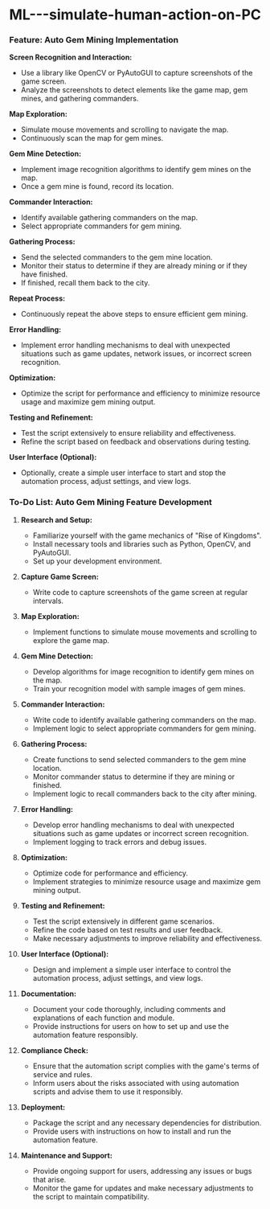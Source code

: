 # ML---simulate-human-action-on-PC



### Feature: Auto Gem Mining Implementation

**Screen Recognition and Interaction:**

- Use a library like OpenCV or PyAutoGUI to capture screenshots of the game screen.
- Analyze the screenshots to detect elements like the game map, gem mines, and gathering commanders.

**Map Exploration:**

- Simulate mouse movements and scrolling to navigate the map.
- Continuously scan the map for gem mines.

**Gem Mine Detection:**

- Implement image recognition algorithms to identify gem mines on the map.
- Once a gem mine is found, record its location.

**Commander Interaction:**

- Identify available gathering commanders on the map.
- Select appropriate commanders for gem mining.

**Gathering Process:**

- Send the selected commanders to the gem mine location.
- Monitor their status to determine if they are already mining or if they have finished.
- If finished, recall them back to the city.

**Repeat Process:**

- Continuously repeat the above steps to ensure efficient gem mining.

**Error Handling:**

- Implement error handling mechanisms to deal with unexpected situations such as game updates, network issues, or incorrect screen recognition.

**Optimization:**

- Optimize the script for performance and efficiency to minimize resource usage and maximize gem mining output.

**Testing and Refinement:**

- Test the script extensively to ensure reliability and effectiveness.
- Refine the script based on feedback and observations during testing.

**User Interface (Optional):**

- Optionally, create a simple user interface to start and stop the automation process, adjust settings, and view logs.

### To-Do List: Auto Gem Mining Feature Development

1. **Research and Setup:**

   - Familiarize yourself with the game mechanics of "Rise of Kingdoms".
   - Install necessary tools and libraries such as Python, OpenCV, and PyAutoGUI.
   - Set up your development environment.

2. **Capture Game Screen:**

   - Write code to capture screenshots of the game screen at regular intervals.

3. **Map Exploration:**

   - Implement functions to simulate mouse movements and scrolling to explore the game map.

4. **Gem Mine Detection:**

   - Develop algorithms for image recognition to identify gem mines on the map.
   - Train your recognition model with sample images of gem mines.

5. **Commander Interaction:**

   - Write code to identify available gathering commanders on the map.
   - Implement logic to select appropriate commanders for gem mining.

6. **Gathering Process:**

   - Create functions to send selected commanders to the gem mine location.
   - Monitor commander status to determine if they are mining or finished.
   - Implement logic to recall commanders back to the city after mining.

7. **Error Handling:**

   - Develop error handling mechanisms to deal with unexpected situations such as game updates or incorrect screen recognition.
   - Implement logging to track errors and debug issues.

8. **Optimization:**

   - Optimize code for performance and efficiency.
   - Implement strategies to minimize resource usage and maximize gem mining output.

9. **Testing and Refinement:**

   - Test the script extensively in different game scenarios.
   - Refine the code based on test results and user feedback.
   - Make necessary adjustments to improve reliability and effectiveness.

10. **User Interface (Optional):**

    - Design and implement a simple user interface to control the automation process, adjust settings, and view logs.

11. **Documentation:**

    - Document your code thoroughly, including comments and explanations of each function and module.
    - Provide instructions for users on how to set up and use the automation feature responsibly.

12. **Compliance Check:**

    - Ensure that the automation script complies with the game's terms of service and rules.
    - Inform users about the risks associated with using automation scripts and advise them to use it responsibly.

13. **Deployment:**

    - Package the script and any necessary dependencies for distribution.
    - Provide users with instructions on how to install and run the automation feature.

14. **Maintenance and Support:**
    - Provide ongoing support for users, addressing any issues or bugs that arise.
    - Monitor the game for updates and make necessary adjustments to the script to maintain compatibility.
